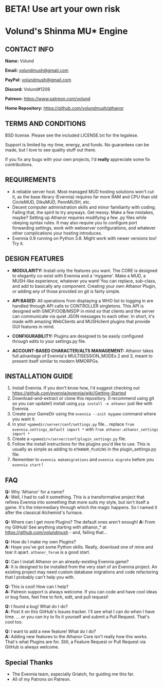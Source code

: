 # BETA! Use art your own risk

# Volund's Shinma MU* Engine

## CONTACT INFO
**Name:** Volund

**Email:** volundmush@gmail.com

**PayPal:** volundmush@gmail.com

**Discord:** Volund#1206

**Patreon:** https://www.patreon.com/volund

**Home Repository:** https://github.com/volundmush/athanor

## TERMS AND CONDITIONS

BSD license. Please see the included LICENSE.txt for the legalese.

Support is limited by my time, energy, and funds. No guarantees can be made, but I love to see quality stuff out there.

If you fix any bugs with your own projects, I'd __really__ appreciate some fix contributions.

## REQUIREMENTS
  * A reliable server host. Most managed MUD hosting solutions won't cut it, as the base library (Evennia) requires far more RAM and CPU than old CircleMUD, DikuMUD, PennMUSH, etc.
  * Decent computer administration skills and minor familiarity with coding. Failing that, the spirit to try anyways. Get messy. Make a few mistakes, maybe? Setting up Athanor requires modifying a few .py files while obeying syntax rules. It may also require you to configure port forwarding settings, work with webserver configurations, and whatever other complications your hosting introduces.
  * Evennia 0.9 running on Python 3.8. Might work with newer versions too! Try it.

## DESIGN FEATURES
  * **MODULARITY:** Install only the features you want. The CORE is designed to elegantly co-exist with Evennia and a 'mygame'. Make a MUD, a MUSH-like experience, whatever you want! You can replace, sub-class, and add to basically any component. Creating your own Athanor Plugin, or adding any of those provided on git is fairly simple.

  * **API BASED:** All operations from displaying a WHO list to logging in are handled through API calls to CONTROLLER singletons. This API is designed with GMCP/OOB/MSDP in mind so that clients and the server can communicate via quiet JSON messages to each other. In short, it's made with amazing WebClients and MUSHclient plugins that provide GUI features in mind.

  * **CONFIGURABILITY:** Plugins are designed to be easily configured through edits to your settings.py file.

  * **ACCOUNT-BASED CHARACTER/ALTS MANAGEMENT:** Athanor takes full advantage of Evennia's MULTISESSION_MODEs 2 and 3, meant to present itself similar to modern MMORPGs.

## INSTALLATION GUIDE
  1. Install Evennia. If you don't know how, I'd suggest checking out https://github.com/evennia/evennia/wiki/Getting-Started
  2. Download-and-extract or clone this repository. (I recommend using git so you can update!) install using `pip install -e athanor` just like with Evennia.
  3. Create your GameDir using the `evennia --init mygame` command where you want it.
  4. in your `<gamedir/server/conf/settings.py` file... replace `from evennia.settings_default import *` with `from athanor.athanor_settings import *`
  5. Create a `<gamedir>/server/conf/plugin_settings.py` file.
  6. Follow the install instructions for the plugins you'd like to use. This is usually as simple as adding to `ATHANOR_PLUGINS` in the plugin_settings.py file.
  7. Remember to `evennia makemigrations` and `evennia migrate` before you `evennia start` !


## FAQ
  __Q:__ Why 'Athanor' for a name?  
  __A:__ Well, I had to call it something. This is a transformative project that refines Evennia into something that more suits my style, but isn't itself a game. It's the intermediary through which the magic happens. So I named it after the classical Alchemist's furnace.

  __Q:__ Where can I get more Plugins?  The default ones aren't enough!
  __A:__ From my GitHub! See anything starting with athanor_* at https://github.com/volundmush - and, failing that...

  __Q:__ How do I make my own Plugins?  
  __A:__ Hope you've got some Python skills. Really, download one of mine and tear it apart. `athanor_forum` is a good start.
  
  __Q:__ Can I install Athanor on an already-existing Evennia game?  
  __A:__ It is designed to be installed from the very start of an Evennia project. An existing project may need custom database migrations and code refactoring that I probably can't help you with.
  
  __Q:__ This is cool! How can I help?  
  __A:__ Patreon support is always welcome. If you can code and have cool ideas or bug fixes, feel free to fork, edit, and pull request!

  __Q:__ I found a bug! What do I do?  
  __A:__ Post it on this GitHub's Issues tracker. I'll see what I can do when I have time. ... or you can try to fix it yourself and submit a Pull Request. That's cool too.

  __Q:__ I want to add a new feature! What do I do?  
  __A:__ Adding new features to the Athanor Core isn't really how this works. That's what Plugins are for. Still, a Feature Request or Pull Request via GitHub is always welcome.

## Special Thanks
  * The Evennia team, especially Griatch, for guiding me this far.
  * All of my Patrons on Patreon.